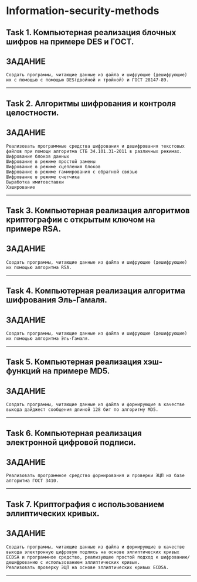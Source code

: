 # Information-security-methods
## Task 1. Компьютерная реализация блочных шифров на примере DES и ГОСТ.

## ЗАДАНИЕ

```
Создать программы, читающие данные из файла и шифрующие (дешифрующие) их с помощью с помощью DES(двойной и тройной) и ГОСТ 28147-89.
```

---

## Task 2. Алгоритмы шифрования и контроля целостности.

## ЗАДАНИЕ

```
Реализовать программные средства шифрования и дешифрования текстовых файлов при помощи алгоритма СТБ 34.101.31-2011 в различных режимах.
Шифрование блоков данных
Шифрование в режиме простой замены
Шифрование в режиме сцепления блоков
Шифрование в режиме гаммирования с обратной связью
Шифрование в режиме счетчика
Выработка имитовставки
Хэширование
```

---

## Task 3. Компьютерная реализация алгоритмов криптографии с открытым ключом на примере RSA.

## ЗАДАНИЕ

```
Создать программы, читающие данные из файла и шифрующие (дешифрующие) их помощью алгоритма RSA.
```

---

## Task 4. Компьютерная реализация алгоритма шифрования Эль-Гамаля.

## ЗАДАНИЕ

```
Создать программы, читающие данные из файла и шифрующие (дешифрующие) их помощью алгоритма Эль-Гамаля.
```

---

## Task 5. Компьютерная реализация хэш-функций на примере MD5.

## ЗАДАНИЕ

```
Создать программы, читающие данные из файла и формирующие в качестве выхода дайджест сообщения длиной 128 бит по алгоритму MD5.
```

---

## Task 6. Компьютерная реализация электронной цифровой подписи.

## ЗАДАНИЕ

```
Реализовать программное средство формирования и проверки ЭЦП на базе алгоритма ГОСТ 3410.
```

---

## Task 7. Криптография с использованием эллиптических кривых.

## ЗАДАНИЕ

```
Создать программы, читающие данные из файла и формирующие в качестве выхода электронную цифровую подпись на основе эллиптических кривых ECDSA и программное средство, реализующее простой подход к шифрованию/дешифрованию с использованием эллиптических кривых.
Реализовать проверку ЭЦП на основе эллиптических кривых ECDSA.
```

---

